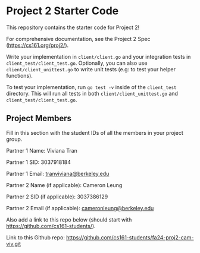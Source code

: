 # Project 2 Starter Code

This repository contains the starter code for Project 2!

For comprehensive documentation, see the Project 2 Spec (https://cs161.org/proj2/).

Write your implementation in `client/client.go` and your integration tests in `client_test/client_test.go`. Optionally, you can also use `client/client_unittest.go` to write unit tests (e.g: to test your helper functions).

To test your implementation, run `go test -v` inside of the `client_test` directory. This will run all tests in both `client/client_unittest.go` and `client_test/client_test.go`.

## Project Members

Fill in this section with the student IDs of all the members in your project group.

Partner 1 Name: Viviana Tran

Partner 1 SID: 3037918184

Partner 1 Email: tranviviana@berkeley.edu

Partner 2 Name (if applicable): Cameron Leung

Partner 2 SID (if applicable): 3037386129

Partner 2 Email (if applicable): cameronleung@berkeley.edu

Also add a link to this repo below (should start with https://github.com/cs161-students/).

Link to this Github repo: https://github.com/cs161-students/fa24-proj2-cam-viv.git
